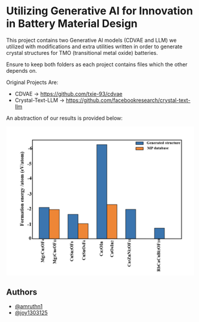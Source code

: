 
# Utilizing Generative AI for Innovation in Battery Material Design

This project contains two Generative AI models (CDVAE and LLM) we utilized with modifications and extra utilities written in order to generate crystal structures for TMO (transitional metal oxide) batteries.

Ensure to keep both folders as each project contains files which the other depends on.

Original Projects Are:

- CDVAE -> https://github.com/txie-93/cdvae
- Crystal-Text-LLM -> https://github.com/facebookresearch/crystal-text-llm

An abstraction of our results is provided below:

![Diagram](assets/main.png)


## Authors

- [@amruthn1](https://www.github.com/amruthn1)
- [@joy1303125](https://github.com/joy1303125)
